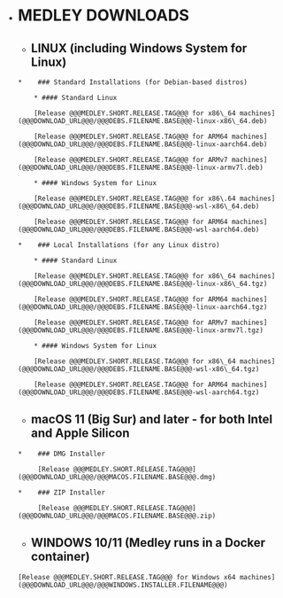 *    # MEDLEY DOWNLOADS
 
     *    ## LINUX (including Windows System for Linux)

         *    ### Standard Installations (for Debian-based distros)

             * #### Standard Linux

             [Release @@@MEDLEY.SHORT.RELEASE.TAG@@@ for x86\_64 machines](@@@DOWNLOAD_URL@@@/@@@DEBS.FILENAME.BASE@@@-linux-x86\_64.deb)

             [Release @@@MEDLEY.SHORT.RELEASE.TAG@@@ for ARM64 machines](@@@DOWNLOAD_URL@@@/@@@DEBS.FILENAME.BASE@@@-linux-aarch64.deb)

             [Release @@@MEDLEY.SHORT.RELEASE.TAG@@@ for ARMv7 machines](@@@DOWNLOAD_URL@@@/@@@DEBS.FILENAME.BASE@@@-linux-armv7l.deb)

             * #### Windows System for Linux

             [Release @@@MEDLEY.SHORT.RELEASE.TAG@@@ for x86\.64 machines](@@@DOWNLOAD_URL@@@/@@@DEBS.FILENAME.BASE@@@-wsl-x86\_64.deb)

             [Release @@@MEDLEY.SHORT.RELEASE.TAG@@@ for ARM64 machines](@@@DOWNLOAD_URL@@@/@@@DEBS.FILENAME.BASE@@@-wsl-aarch64.deb)

         *    ### Local Installations (for any Linux distro)

             * #### Standard Linux

             [Release @@@MEDLEY.SHORT.RELEASE.TAG@@@ for x86\_64 machines](@@@DOWNLOAD_URL@@@/@@@DEBS.FILENAME.BASE@@@-linux-x86\_64.tgz)

             [Release @@@MEDLEY.SHORT.RELEASE.TAG@@@ for ARM64 machines](@@@DOWNLOAD_URL@@@/@@@DEBS.FILENAME.BASE@@@-linux-aarch64.tgz)

             [Release @@@MEDLEY.SHORT.RELEASE.TAG@@@ for ARMv7 machines](@@@DOWNLOAD_URL@@@/@@@DEBS.FILENAME.BASE@@@-linux-armv7l.tgz)

             * #### Windows System for Linux

             [Release @@@MEDLEY.SHORT.RELEASE.TAG@@@ for x86\_64 machines](@@@DOWNLOAD_URL@@@/@@@DEBS.FILENAME.BASE@@@-wsl-x86\_64.tgz)

             [Release @@@MEDLEY.SHORT.RELEASE.TAG@@@ for ARM64 machines](@@@DOWNLOAD_URL@@@/@@@DEBS.FILENAME.BASE@@@-wsl-aarch64.tgz)

     *    ## macOS 11 (Big Sur) and later - for both Intel and Apple Silicon

         *    ### DMG Installer

              [Release @@@MEDLEY.SHORT.RELEASE.TAG@@@](@@@DOWNLOAD_URL@@@/@@@MACOS.FILENAME.BASE@@@.dmg)

         *    ### ZIP Installer

              [Release @@@MEDLEY.SHORT.RELEASE.TAG@@@](@@@DOWNLOAD_URL@@@/@@@MACOS.FILENAME.BASE@@@.zip)

     *    ## WINDOWS 10/11 (Medley runs in a Docker container)

         [Release @@@MEDLEY.SHORT.RELEASE.TAG@@@ for Windows x64 machines](@@@DOWNLOAD_URL@@@/@@@WINDOWS.INSTALLER.FILENAME@@@)






